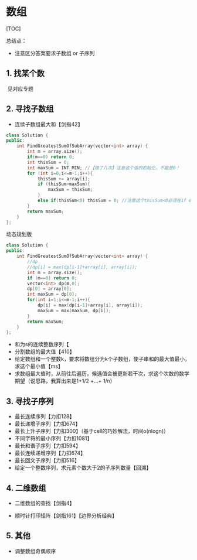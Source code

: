 # 数组

[TOC]

总结点：

* 注意区分答案要求子数组 or 子序列

## 1. 找某个数

​	见对应专题

## 2. 寻找子数组

* 连续子数组最大和【剑指42】

```cpp
class Solution {
public:
    int FindGreatestSumOfSubArray(vector<int> array) {
        int m = array.size();
        if(m==0) return 0;
        int thisSum = 0;
        int maxSum = INT_MIN; //【错了几次】注意这个值的初始化，不能是0！
        for (int i=0;i<=m-1;i++){
            thisSum += array[i];
            if (thisSum>maxSum){
                maxSum = thisSum;
            }
            else if(thisSum<0) thisSum = 0; //注意这个thisSum<0必须在if else的分支上，而不能每一轮都判断，否则数组全为负数会出问题
        }
        return maxSum;
    }
};
```

动态规划版

```cpp
class Solution {
public:
    int FindGreatestSumOfSubArray(vector<int> array) {
        //dp
        //dp[i] = max(dp[i-1]+array[i], array[i]);
        int m = array.size();
        if (m==0) return 0;
        vector<int> dp(m,0);
        dp[0] = array[0];
        int maxSum = dp[0];
        for(int i=1;i<=m-1;i++){
            dp[i] = max(dp[i-1]+array[i], array[i]);
            maxSum = max(maxSum, dp[i]);
        }
        return maxSum;
    }
};
```



* 和为s的连续整数序列【
* 分割数组的最大值【410】
* 给定数组和一个整数k，要求将数组分为k个子数组，使子串和的最大值最小，求这个最小值【ms】
* 求数组最大值时，从前往后遍历，候选值会被更新若干次，求这个次数的数学期望（说思路，我算出来是1+1/2 +…+ 1/n）



## 3. 寻找子序列

* 最长连续序列【力扣128】
* 最长递增子序列【力扣674】
* 最长上升子序列【力扣300】（基于cell的巧妙解法，时间o(nlogn)）
* 不同字符的最小序列【力扣1081】
* 最长和谐子序列【力扣594】
* 最长连续递增序列【力扣674】
* 最长回文子序列【力扣516】
* 给定一个整数序列，求元素个数大于2的子序列数量【回溯】

## 4. 二维数组

* 二维数组的查找【剑指4】

* 顺时针打印矩阵【剑指161】【边界分析经典】

## 5. 其他

* 调整数组奇偶顺序

